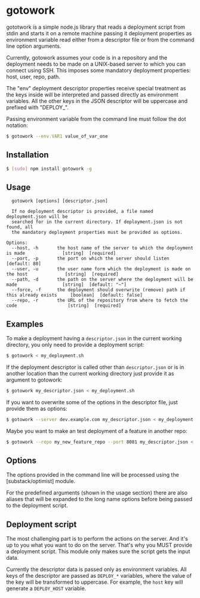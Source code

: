 gotowork
========

gototwork is a simple node.js library that reads a deployment script from stdin
and starts it on a remote machine passing it deployment properties as
environment variable read either from a descriptor file or from the command line
option arguments.

Currently, gotowork assumes your code is in a repository and the deployment
needs to be made on a UNIX-based server to which you can connect using SSH.
This imposes some mandatory deployment properties: host, user, repo, path.

The "env" deployment descriptor properties receive special treatment as the keys
inside will be interpreted and passed directly as environment variables. All the
other keys in the JSON descriptor will be uppercase and prefixed with "DEPLOY_".

Passing environment variable from the command line must follow the dot notation:

``` bash
$ gotowork --env.VAR1 value_of_var_one
```

## Installation

``` bash
$ [sudo] npm install gotowork -g
```

## Usage

```
  gotowork [options] [descriptor.json]

  If no deployment descriptor is provided, a file named deployment.json will be
  searched for in the current directory. If deployment.json is not found, all
  the mandatory deployment properties must be provided as options.

Options:
  --host, -h       the host name of the server to which the deployment is made              [string]  [required]
  --port, -p       the port on which the server should listen                               [default: 80]
  --user, -u       the user name form which the deployment is made on the host              [string]  [required]
  --path, -d       the path on the server where the deployment will be made                 [string]  [default: "~"]
  --force, -f      the deployment should overwrite (remove) path if this already exists     [boolean]  [default: false]
  --repo, -r       the URL of the repository from where to fetch the code                   [string]  [required]
```

## Examples

To make a deployment having a `descriptor.json` in the current working directory,
you only need to provide a deployment script:

``` bash
$ gotowork < my_deployment.sh
```

If the deployment descriptor is called other than `descriptor.json` or is in another
location than the current working directory just provide it as argument to gotowork:

``` bash
$ gotowork my_descriptor.json < my_deployment.sh
```

If you want to overwrite some of the options in the descriptor file, just provide
them as options:

``` bash
$ gotowork --server dev.example.com my_descriptor.json < my_deployment.sh
```

Maybe you want to make an test deployment of a feature in another repo:

``` bash
$ gotowork --repo my_new_feature_repo --port 8081 my_descriptor.json < my_deployment.sh
```

## Options

The options provided in the command line will be processed using the [substack/optimist]
module.

For the predefined arguments (shown in the usage section) there are also aliases that
will be expanded to the long name options before being passed to the deployment script.

## Deployment script

The most challenging part is to perform the actions on the server. And it's up to you
what you want to do on the server. That's why you MUST provide a
deployment script. This module only makes sure the script gets the input data.

Currently the descriptor data is passed only as environment variables. All keys of the
descriptor are passed as `DEPLOY_*` variables, where the value of the key will be
transformed to uppercase. For example, the `host` key will generate a `DEPLOY_HOST`
variable.

